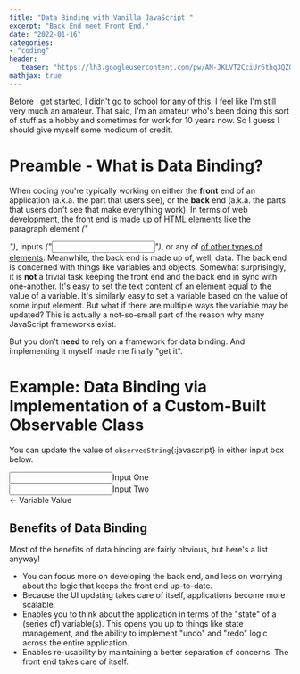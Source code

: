 ```yaml
---
title: "Data Binding with Vanilla JavaScript "
excerpt: "Back End meet Front End."
date: "2022-01-16"
categories: 
- "coding"
header:
   teaser: "https://lh3.googleusercontent.com/pw/AM-JKLVT2CciUr6thq3QZO9qLtT48hHZK2tYE8U0t5kYK0-IeOfM-N_dlcZoP7WWrHNwcdGgJfp1QL2uXrmzi1wESExEmxM8y0pPdhaz0cgtBMXpHUeavObgQKdWLwQ0r04P-phoMqGAegRab4in8VBRUjBLHw=w300"
mathjax: true
---
```

    
Before I get started, I didn't go to school for any of this. I feel like I'm still very much an amateur. That said,
I'm an amateur who's been doing this sort of stuff as a hobby and sometimes for work for 10 years now. So I guess I
should give myself some modicum of credit.

# Preamble - What is Data Binding?

When coding you're typically working on either the **front** end of an application (a.k.a. the part
that users see), or the **back** end (a.k.a. the parts that users don't see that make everything
work). In terms of web development, the front end is made up of HTML elements like the paragraph element
*("<p>")*, inputs
*("<input>")*, or any of [of other types of elements](https://developer.mozilla.org/en-US/docs/Web/HTML/Element").
Meanwhile, the back end is made up of, well, data. The back end is concerned with things like variables and
objects. Somewhat
surprisingly, it is **not** a trivial task keeping the front end and the back end in sync with
one-another. It's easy to set the text
content of an element equal to the value of a variable. It's similarly easy to set a variable based on the value
of some input element. But
what if there are multiple ways the variable may be updated? This is actually a not-so-small part of the reason
why many JavaScript frameworks
exist.

But you don't **need** to rely on a framework for data binding. And implementing it myself made me
finally "get it".

# Example: Data Binding via Implementation of a Custom-Built Observable Class</h2>

You can update the value of `observedString`{:javascript} in either input box below.

<html>
    <div style="display: block">
        <input id="in-one" type="text" /><label for="in-one">Input One</label>
    </div>
    <div style="display: block">
        <input id="in-two" type="text" /><label for="in-two">Input Two</label>
    </div>
    <div style="display: flex">
        <div id="synced-read-only"></div><label for="synced-read-only"> ← Variable Value</label>
    </div>
</html>

## Benefits of Data Binding

Most of the benefits of data binding are fairly obvious, but here's a list anyway!
- You can focus more on developing the back end, and less on worrying about the logic that keeps the front end up-to-date.
- Because the UI updating takes care of itself, applications become more scalable.
- Enables you to think about the application in terms of the "state" of a (series of) variable(s). 
This opens you up to things like state management, and the ability to implement "undo" and
"redo" logic across the entire application.
- Enables re-usability by maintaining a better separation of concerns. The front end takes care of itself.
  
<script>
    //CUSTOM OBSERVABLE
    class ObservableString {
        constructor() {
            this._subscribers = [];
            this._value = ""; //initially blank
        }
        addSubscriber(observer) {
            this._subscribers.push(observer);
            return this._subscribers.length;
        }
        set(newValue) {
            this._value = newValue;
            this._subscribers.forEach(subscriber => { 
                subscriber.handleChange(this._value)
            });
        }
        get() {
            return this._value;
        }
    }
    //CUSTOM OBSERVER
    class ObservingElement {
        constructor(boundElement, observableToWatch) {
            this._element = boundElement;
            observableToWatch.addSubscriber(this);
            this._element.textContent = observableToWatch.get();            
        };
        getElement() {
            return this._element;
        };
        handleChange(newValue) {
            if(this._element.tagName === "INPUT"){
                this._element.value = newValue;
            }else{
                this._element.textContent = newValue;
            }
        }
    }
    //Obtaining References to Elements
    let inOneElement = document.querySelector("#in-one");
    let inTwoElement = document.querySelector("#in-two");
    let readOnlyElement = document.querySelector("#synced-read-only");
    
    //CREATE CLASS INSTANCES TO HANDLE BINDING
    let observedString = new ObservableString();
    let one = new ObservingElement(inOneElement,observedString);
    let two = new ObservingElement(inTwoElement, observedString);
    let three = new ObservingElement(readOnlyElement, observedString);

    //WIRE INPUTS TO OBSERVABLE STRING
    inOneElement.addEventListener("input", ()=> observedString.set(inOneElement.value));
    inTwoElement.addEventListener("input", ()=> observedString.set(inTwoElement.value));

</script>